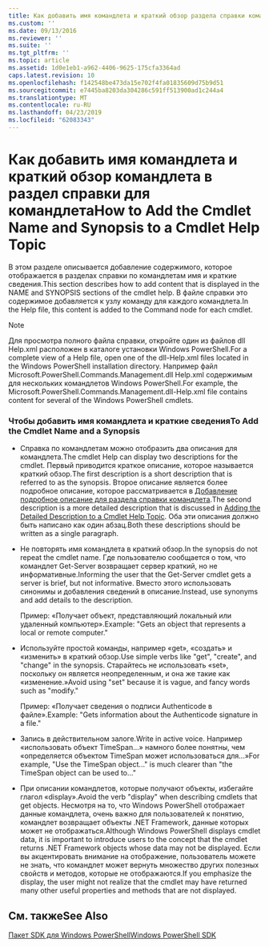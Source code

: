```yaml
---
title: Как добавить имя командлета и краткий обзор раздела справки командлета | Документация Майкрософт
ms.custom: ''
ms.date: 09/13/2016
ms.reviewer: ''
ms.suite: ''
ms.tgt_pltfrm: ''
ms.topic: article
ms.assetid: 1d0e1eb1-a962-4406-9625-175cfa3364ad
caps.latest.revision: 10
ms.openlocfilehash: f142548be473da15e702f4fa01835609d75b9d51
ms.sourcegitcommit: e7445ba8203da304286c591ff513900ad1c244a4
ms.translationtype: MT
ms.contentlocale: ru-RU
ms.lasthandoff: 04/23/2019
ms.locfileid: "62083343"
---
```

# <a name="how-to-add-the-cmdlet-name-and-synopsis-to-a-cmdlet-help-topic"></a><span data-ttu-id="501af-102">Как добавить имя командлета и краткий обзор командлета в раздел справки для командлета</span><span class="sxs-lookup"><span data-stu-id="501af-102">How to Add the Cmdlet Name and Synopsis to a Cmdlet Help Topic</span></span>

<span data-ttu-id="501af-103">В этом разделе описывается добавление содержимого, которое отображается в разделах справки по командлетам имя и краткие сведения.</span><span class="sxs-lookup"><span data-stu-id="501af-103">This section describes how to add content that is displayed in the NAME and SYNOPSIS sections of the cmdlet help.</span></span> <span data-ttu-id="501af-104">В файле справки это содержимое добавляется к узлу команду для каждого командлета.</span><span class="sxs-lookup"><span data-stu-id="501af-104">In the Help file, this content is added to the Command node for each cmdlet.</span></span>

> [!NOTE]
> <span data-ttu-id="501af-105">Для просмотра полного файла справки, откройте один из файлов dll Help.xml расположен в каталоге установки Windows PowerShell.</span><span class="sxs-lookup"><span data-stu-id="501af-105">For a complete view of a Help file, open one of the dll-Help.xml files located in the Windows PowerShell installation directory.</span></span> <span data-ttu-id="501af-106">Например файл Microsoft.PowerShell.Commands.Management.dll Help.xml содержимым для нескольких командлетов Windows PowerShell.</span><span class="sxs-lookup"><span data-stu-id="501af-106">For example, the Microsoft.PowerShell.Commands.Management.dll-Help.xml file contains content for several of the Windows PowerShell cmdlets.</span></span>

### <a name="to-add-the-cmdlet-name-and-a-synopsis"></a><span data-ttu-id="501af-107">Чтобы добавить имя командлета и краткие сведения</span><span class="sxs-lookup"><span data-stu-id="501af-107">To Add the Cmdlet Name and a Synopsis</span></span>

- <span data-ttu-id="501af-108">Справка по командлетам можно отобразить два описания для командлета.</span><span class="sxs-lookup"><span data-stu-id="501af-108">The cmdlet Help can display two descriptions for the cmdlet.</span></span> <span data-ttu-id="501af-109">Первый приводится краткое описание, которое называется краткий обзор.</span><span class="sxs-lookup"><span data-stu-id="501af-109">The first description is a short description that is referred to as the synopsis.</span></span> <span data-ttu-id="501af-110">Второе описание является более подробное описание, которое рассматривается в [Добавление подробное описание для раздела справки командлета](./how-to-add-a-cmdlet-description.md).</span><span class="sxs-lookup"><span data-stu-id="501af-110">The second description is a more detailed description that is discussed in [Adding the Detailed Description to a Cmdlet Help Topic](./how-to-add-a-cmdlet-description.md).</span></span> <span data-ttu-id="501af-111">Оба эти описания должно быть написано как один абзац.</span><span class="sxs-lookup"><span data-stu-id="501af-111">Both these descriptions should be written as a single paragraph.</span></span>

- <span data-ttu-id="501af-112">Не повторять имя командлета в краткий обзор.</span><span class="sxs-lookup"><span data-stu-id="501af-112">In the synopsis do not repeat the cmdlet name.</span></span> <span data-ttu-id="501af-113">Где пользователю сообщается о том, что командлет Get-Server возвращает сервер краткий, но не информативные.</span><span class="sxs-lookup"><span data-stu-id="501af-113">Informing the user that the Get-Server cmdlet gets a server is brief, but not informative.</span></span> <span data-ttu-id="501af-114">Вместо этого использовать синонимы и добавления сведений в описание.</span><span class="sxs-lookup"><span data-stu-id="501af-114">Instead, use synonyms and add details to the description.</span></span>

  <span data-ttu-id="501af-115">Пример: «Получает объект, представляющий локальный или удаленный компьютер».</span><span class="sxs-lookup"><span data-stu-id="501af-115">Example: "Gets an object that represents a local or remote computer."</span></span>

- <span data-ttu-id="501af-116">Используйте простой команды, например «get», «создать» и «изменить» в краткий обзор.</span><span class="sxs-lookup"><span data-stu-id="501af-116">Use simple verbs like "get", "create", and "change" in the synopsis.</span></span> <span data-ttu-id="501af-117">Старайтесь не использовать «set», поскольку он является неопределенным, и она же такие как «изменение.»</span><span class="sxs-lookup"><span data-stu-id="501af-117">Avoid using "set" because it is vague, and fancy words such as "modify."</span></span>

  <span data-ttu-id="501af-118">Пример: «Получает сведения о подписи Authenticode в файле».</span><span class="sxs-lookup"><span data-stu-id="501af-118">Example: "Gets information about the Authenticode signature in a file."</span></span>

- <span data-ttu-id="501af-119">Запись в действительном залоге.</span><span class="sxs-lookup"><span data-stu-id="501af-119">Write in active voice.</span></span> <span data-ttu-id="501af-120">Например «использовать объект TimeSpan...» намного более понятны, чем «определяется объектом TimeSpan может использоваться для...»</span><span class="sxs-lookup"><span data-stu-id="501af-120">For example, "Use the TimeSpan object..." is much clearer than "the TimeSpan object can be used to..."</span></span>

- <span data-ttu-id="501af-121">При описании командлетов, которые получают объекты, избегайте глагол «display».</span><span class="sxs-lookup"><span data-stu-id="501af-121">Avoid the verb "display" when describing cmdlets that get objects.</span></span> <span data-ttu-id="501af-122">Несмотря на то, что Windows PowerShell отображает данные командлета, очень важно для пользователей к понятию, командлет возвращает объекты .NET Framework, данные которых может не отображаться.</span><span class="sxs-lookup"><span data-stu-id="501af-122">Although Windows PowerShell displays cmdlet data, it is important to introduce users to the concept that the cmdlet returns .NET Framework objects whose data may not be displayed.</span></span> <span data-ttu-id="501af-123">Если вы акцентировать внимание на отображение, пользователь можете не знать, что командлет может вернуть множество других полезных свойств и методов, которые не отображаются.</span><span class="sxs-lookup"><span data-stu-id="501af-123">If you emphasize the display, the user might not realize that the cmdlet may have returned many other useful properties and methods that are not displayed.</span></span>

## <a name="see-also"></a><span data-ttu-id="501af-124">См. также</span><span class="sxs-lookup"><span data-stu-id="501af-124">See Also</span></span>

 [<span data-ttu-id="501af-125">Пакет SDK для Windows PowerShell</span><span class="sxs-lookup"><span data-stu-id="501af-125">Windows PowerShell SDK</span></span>](../windows-powershell-reference.md)